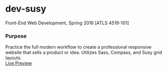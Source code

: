 # dev-susy
Front-End Web Development, Spring 2016 [ATLS 4519-101]

### Purpose
Practice the full modern workflow to create a professional responsive website that sells a product or idea. Utilizes Sass, Compass, and Susy grid layouts. <br/>
[Live Preview](http://creative.colorado.edu/~chhs9974/dev/dev-susy/)
